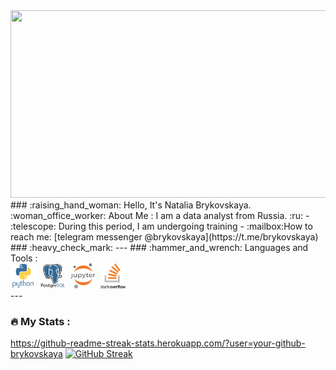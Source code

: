 <div align="center">
  <img src="https://media.giphy.com/media/dWesBcTLavkZuG35MI/giphy.gif" width="600" height="300"/>
</div>
### :raising_hand_woman: Hello, It's Natalia Brykovskaya.
:woman_office_worker: 
About Me : I am a data analyst from Russia. :ru:
- :telescope: During this period, I am undergoing training
- :mailbox:How to reach me: [telegram messenger @brykovskaya](https://t.me/brykovskaya)


<img src="https://komarev.com/ghpvc/?brykovskaya=your-github-brykovskaya&style=flat-square&color=blue" alt=""/>
###	:heavy_check_mark:
---
### :hammer_and_wrench: Languages and Tools :
<div>
<img src="https://github.com/devicons/devicon/blob/master/icons/python/python-original-wordmark.svg" title="Python" alt="Python" width="40" height="40"/>&nbsp; 
<img src="https://github.com/devicons/devicon/blob/master/icons/postgresql/postgresql-original-wordmark.svg" title="PostgreSQL" alt="PostgreSQL" width="40" height="40"/>&nbsp;
<img src="https://github.com/devicons/devicon/blob/master/icons/jupyter/jupyter-original-wordmark.svg" title="jupyter" alt="jupyter" width="40" height="40"/>&nbsp;
<img src="https://github.com/devicons/devicon/blob/master/icons/stackoverflow/stackoverflow-original-wordmark.svg" title="stackoverflow" alt="stackoverflow" width="40" height="40"/>&nbsp;
</div>
---

### :fire: My Stats :
https://github-readme-streak-stats.herokuapp.com/?user=your-github-brykovskaya
[![GitHub Streak](http://github-readme-streak-stats.herokuapp.com?user=brykovskaya&theme=dark&background=000000)](https://git.io/streak-stats)

